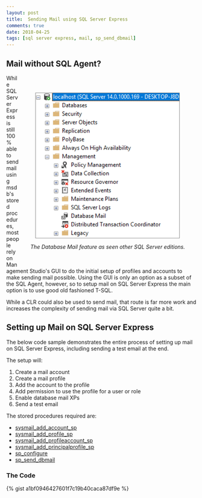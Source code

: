 ```yaml
---
layout: post
title:  Sending Mail using SQL Server Express
comments: true
date: 2018-04-25
tags: [sql server express, mail, sp_send_dbmail]
---
```


## Mail without SQL Agent?
<div style="float: right; padding: 30px; overflow: hidden">
<br/>
<img style="display: block; margin: auto; border: 1px solid gray;" src="../img/database_mail.png" title="Microsoft Certified Professional" alt="Microsoft Certified Professional">
<p style="font-style: italic;">The Database Mail feature as seen other SQL Server editions.</p>
</div>
While SQL Server Express is still 100% able to send mail using msdb's stored procedures,
most people rely on Management Studio's GUI to do the initial setup of profiles and accounts
to make sending mail possible. Using the GUI is only an option as a subset of the SQL Agent, however,
so to setup mail on SQL Server Express the main option is to use good old fashioned T-SQL.

While a CLR could also be used to send mail, that route is far more work and increases the complexity of
sending mail via SQL Server quite a bit.

## Setting up Mail on SQL Server Express

The below code sample demonstrates the entire process of setting up mail on SQL Server Express,
including sending a test email at the end.

The setup will:

1. Create a mail account
2. Create a mail profile
3. Add the account to the profile
4. Add permission to use the profile for a user or role
5. Enable database mail XPs
6. Send a test email

The stored procedures required are:

* [sysmail_add_account_sp](https://docs.microsoft.com/en-us/sql/relational-databases/system-stored-procedures/sysmail-add-account-sp-transact-sql?view=sql-server-2017)
* [sysmail_add_profile_sp](https://docs.microsoft.com/en-us/sql/relational-databases/system-stored-procedures/sysmail-add-profile-sp-transact-sql?view=sql-server-2017)
* [sysmail_add_profileaccount_sp](https://docs.microsoft.com/en-us/sql/relational-databases/system-stored-procedures/sysmail-add-profileaccount-sp-transact-sql?view=sql-server-2017)
* [sysmail_add_principalprofile_sp](https://docs.microsoft.com/en-us/sql/relational-databases/system-stored-procedures/sysmail-add-principalprofile-sp-transact-sql?view=sql-server-2017)
* [sp_configure](https://docs.microsoft.com/en-us/sql/relational-databases/system-stored-procedures/sp-configure-transact-sql?view=sql-server-2017)
* [sp_send_dbmail](https://docs.microsoft.com/en-us/sql/relational-databases/system-stored-procedures/sp-send-dbmail-transact-sql?view=sql-server-2017)

### The Code

{% gist a1bf0946427601f7c19b40caca87df9e %}
